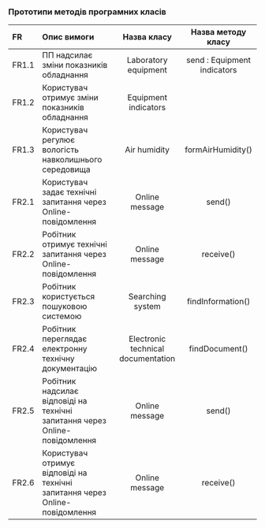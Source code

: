 ### Прототипи методів програмних класів
|FR|Опис вимоги|Назва класу|Назва методу класу|
|:-|:-|:-:|:-:|
|FR1.1|ПП надсилає зміни показників обладнання|Laboratory equipment|send : Equipment indicators|
|FR1.2|Користувач отримує зміни показників обладнання|Equipment indicators||
|FR1.3|Користувач регулює вологість навколишнього середовища|Air humidity|formAirHumidity()|
|FR2.1|Користувач задає технічні запитання через Online-повідомлення|Online message|send()|
|FR2.2|Робітник отримує технічні запитання через Online-повідомлення|Online message|receive()|
|FR2.3|Робітник користується пошуковою системою|Searching system|findInformation()|
|FR2.4|Робітник переглядає електронну технічну документацію|Electronic technical documentation|findDocument()|
|FR2.5|Робітник надсилає відповіді на технічні запитання через Online-повідомлення|Online message|send()|
|FR2.6|Користувач отримує відповіді на технічні запитання через Online-повідомлення|Online message|receive()|
